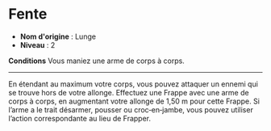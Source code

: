 # Fente

 * **Nom d'origine** : Lunge
 * **Niveau** : 2


<p><strong>Conditions</strong> Vous maniez une arme de corps à corps.</p>
<hr>
<p>En étendant au maximum votre corps, vous pouvez attaquer un ennemi qui se trouve hors de votre allonge. Effectuez une Frappe avec une arme de corps à corps, en augmentant votre allonge de 1,50 m pour cette Frappe. Si l’arme a le trait désarmer, pousser ou croc‑en‑jambe, vous pouvez utiliser l’action correspondante au lieu de Frapper.</p>